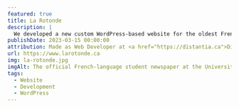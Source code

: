 ```yaml
---
featured: true
title: La Rotonde
description: |
  We developed a new custom WordPress-based website for the oldest French-language student newspaper outside of Québec.
publishDate: 2023-03-15 00:00:00
attribution: Made as Web Developer at <a href="https://distantia.ca">Distantia</a>
url: https://www.larotonde.ca
img: la-rotonde.jpg
imgAlt: The official French-language student newspaper at the University of Ottawa.
tags:
  - Website
  - Development
  - WordPress
---
```

